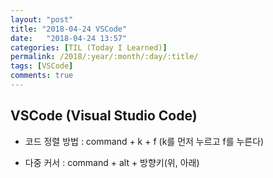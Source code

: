 ```yaml
---
layout: "post"
title: "2018-04-24 VSCode"
date:   "2018-04-24 13:57"
categories: [TIL (Today I Learned)]
permalink: /2018/:year/:month/:day/:title/
tags: [VSCode]
comments: true
---
```


## VSCode (Visual Studio Code)  

- 코드 정렬 방법 : command + k  + f (k를 먼저 누르고 f를 누른다)

- 다중 커서 : command + alt + 방향키(위, 아래)  

